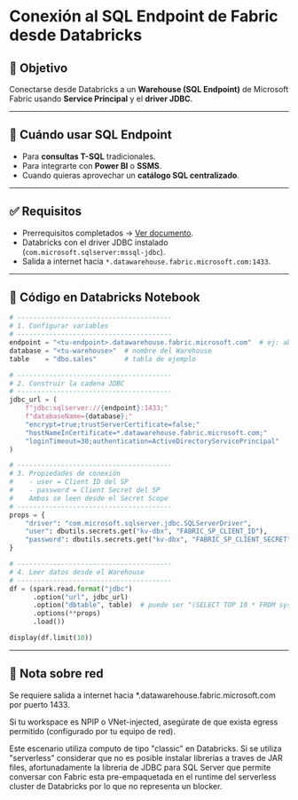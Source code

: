# Conexión al SQL Endpoint de Fabric desde Databricks

## 🎯 Objetivo
Conectarse desde Databricks a un **Warehouse (SQL Endpoint)** de Microsoft Fabric usando **Service Principal** y el **driver JDBC**.

---

## 🚦 Cuándo usar SQL Endpoint
- Para **consultas T-SQL** tradicionales.  
- Para integrarte con **Power BI** o **SSMS**.  
- Cuando quieras aprovechar un **catálogo SQL centralizado**.

---

## ✅ Requisitos
- Prerrequisitos completados → [Ver documento](00-prerequisitos.md).  
- Databricks con el driver JDBC instalado (`com.microsoft.sqlserver:mssql-jdbc`).  
- Salida a internet hacia `*.datawarehouse.fabric.microsoft.com:1433`.

---

## 🔐 Código en Databricks Notebook

```python
# ---------------------------------------
# 1. Configurar variables
# ---------------------------------------
endpoint = "<tu-endpoint>.datawarehouse.fabric.microsoft.com"  # ej: abcd1234.datawarehouse.fabric.microsoft.com
database = "<tu-warehouse>"  # nombre del Warehouse
table    = "dbo.sales"       # tabla de ejemplo

# ---------------------------------------
# 2. Construir la cadena JDBC
# ---------------------------------------
jdbc_url = (
    f"jdbc:sqlserver://{endpoint}:1433;"
    f"databaseName={database};"
    "encrypt=true;trustServerCertificate=false;"
    "hostNameInCertificate=*.datawarehouse.fabric.microsoft.com;"
    "loginTimeout=30;authentication=ActiveDirectoryServicePrincipal"
)

# ---------------------------------------
# 3. Propiedades de conexión
#    - user = Client ID del SP
#    - password = Client Secret del SP
#    Ambos se leen desde el Secret Scope
# ---------------------------------------
props = {
    "driver": "com.microsoft.sqlserver.jdbc.SQLServerDriver",
    "user": dbutils.secrets.get("kv-dbx", "FABRIC_SP_CLIENT_ID"),
    "password": dbutils.secrets.get("kv-dbx", "FABRIC_SP_CLIENT_SECRET"),
}

# ---------------------------------------
# 4. Leer datos desde el Warehouse
# ---------------------------------------
df = (spark.read.format("jdbc")
      .option("url", jdbc_url)
      .option("dbtable", table)  # puede ser "(SELECT TOP 10 * FROM sys.tables) q"
      .options(**props)
      .load())

display(df.limit(10))

```

---

## 📌 Nota sobre red

Se requiere salida a internet hacia *.datawarehouse.fabric.microsoft.com por puerto 1433.

Si tu workspace es NPIP o VNet-injected, asegúrate de que exista egress permitido (configurado por tu equipo de red).

Este escenario utiliza computo de tipo "classic" en Databricks. Si se utiliza "serverless" considerar que no es posible instalar librerias a traves de JAR files, afortunadamente la libreria de JDBC para SQL Server que permite conversar con Fabric esta pre-empaquetada en el runtime del serverless cluster de Databricks por lo que no representa un blocker.
